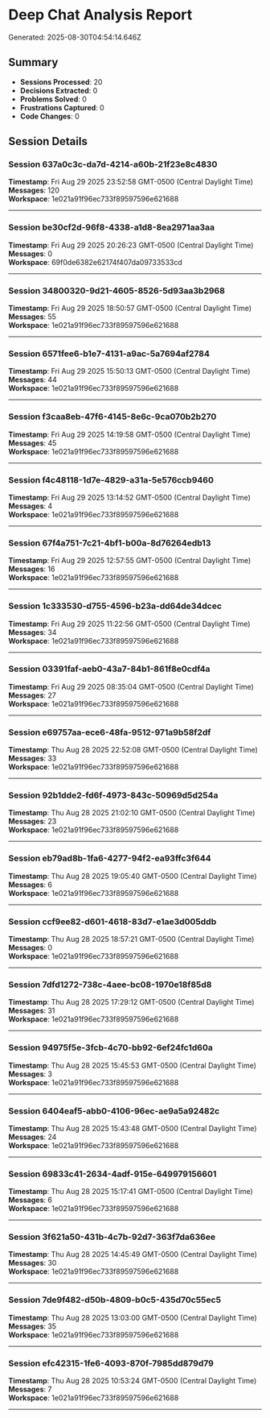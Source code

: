 # Deep Chat Analysis Report

Generated: 2025-08-30T04:54:14.646Z

## Summary

- **Sessions Processed**: 20
- **Decisions Extracted**: 0
- **Problems Solved**: 0
- **Frustrations Captured**: 0
- **Code Changes**: 0

## Session Details

### Session 637a0c3c-da7d-4214-a60b-21f23e8c4830

**Timestamp**: Fri Aug 29 2025 23:52:58 GMT-0500 (Central Daylight Time)  
**Messages**: 120  
**Workspace**: 1e021a91f96ec733f89597596e621688

---

### Session be30cf2d-96f8-4338-a1d8-8ea2971aa3aa

**Timestamp**: Fri Aug 29 2025 20:26:23 GMT-0500 (Central Daylight Time)  
**Messages**: 0  
**Workspace**: 69f0de6382e62174f407da09733533cd

---

### Session 34800320-9d21-4605-8526-5d93aa3b2968

**Timestamp**: Fri Aug 29 2025 18:50:57 GMT-0500 (Central Daylight Time)  
**Messages**: 55  
**Workspace**: 1e021a91f96ec733f89597596e621688

---

### Session 6571fee6-b1e7-4131-a9ac-5a7694af2784

**Timestamp**: Fri Aug 29 2025 15:50:13 GMT-0500 (Central Daylight Time)  
**Messages**: 44  
**Workspace**: 1e021a91f96ec733f89597596e621688

---

### Session f3caa8eb-47f6-4145-8e6c-9ca070b2b270

**Timestamp**: Fri Aug 29 2025 14:19:58 GMT-0500 (Central Daylight Time)  
**Messages**: 45  
**Workspace**: 1e021a91f96ec733f89597596e621688

---

### Session f4c48118-1d7e-4829-a31a-5e576ccb9460

**Timestamp**: Fri Aug 29 2025 13:14:52 GMT-0500 (Central Daylight Time)  
**Messages**: 4  
**Workspace**: 1e021a91f96ec733f89597596e621688

---

### Session 67f4a751-7c21-4bf1-b00a-8d76264edb13

**Timestamp**: Fri Aug 29 2025 12:57:55 GMT-0500 (Central Daylight Time)  
**Messages**: 16  
**Workspace**: 1e021a91f96ec733f89597596e621688

---

### Session 1c333530-d755-4596-b23a-dd64de34dcec

**Timestamp**: Fri Aug 29 2025 11:22:56 GMT-0500 (Central Daylight Time)  
**Messages**: 34  
**Workspace**: 1e021a91f96ec733f89597596e621688

---

### Session 03391faf-aeb0-43a7-84b1-861f8e0cdf4a

**Timestamp**: Fri Aug 29 2025 08:35:04 GMT-0500 (Central Daylight Time)  
**Messages**: 27  
**Workspace**: 1e021a91f96ec733f89597596e621688

---

### Session e69757aa-ece6-48fa-9512-971a9b58f2df

**Timestamp**: Thu Aug 28 2025 22:52:08 GMT-0500 (Central Daylight Time)  
**Messages**: 33  
**Workspace**: 1e021a91f96ec733f89597596e621688

---

### Session 92b1dde2-fd6f-4973-843c-50969d5d254a

**Timestamp**: Thu Aug 28 2025 21:02:10 GMT-0500 (Central Daylight Time)  
**Messages**: 23  
**Workspace**: 1e021a91f96ec733f89597596e621688

---

### Session eb79ad8b-1fa6-4277-94f2-ea93ffc3f644

**Timestamp**: Thu Aug 28 2025 19:05:40 GMT-0500 (Central Daylight Time)  
**Messages**: 6  
**Workspace**: 1e021a91f96ec733f89597596e621688

---

### Session ccf9ee82-d601-4618-83d7-e1ae3d005ddb

**Timestamp**: Thu Aug 28 2025 18:57:21 GMT-0500 (Central Daylight Time)  
**Messages**: 0  
**Workspace**: 1e021a91f96ec733f89597596e621688

---

### Session 7dfd1272-738c-4aee-bc08-1970e18f85d8

**Timestamp**: Thu Aug 28 2025 17:29:12 GMT-0500 (Central Daylight Time)  
**Messages**: 31  
**Workspace**: 1e021a91f96ec733f89597596e621688

---

### Session 94975f5e-3fcb-4c70-bb92-6ef24fc1d60a

**Timestamp**: Thu Aug 28 2025 15:45:53 GMT-0500 (Central Daylight Time)  
**Messages**: 3  
**Workspace**: 1e021a91f96ec733f89597596e621688

---

### Session 6404eaf5-abb0-4106-96ec-ae9a5a92482c

**Timestamp**: Thu Aug 28 2025 15:43:48 GMT-0500 (Central Daylight Time)  
**Messages**: 24  
**Workspace**: 1e021a91f96ec733f89597596e621688

---

### Session 69833c41-2634-4adf-915e-649979156601

**Timestamp**: Thu Aug 28 2025 15:17:41 GMT-0500 (Central Daylight Time)  
**Messages**: 6  
**Workspace**: 1e021a91f96ec733f89597596e621688

---

### Session 3f621a50-431b-4c7b-92d7-363f7da636ee

**Timestamp**: Thu Aug 28 2025 14:45:49 GMT-0500 (Central Daylight Time)  
**Messages**: 30  
**Workspace**: 1e021a91f96ec733f89597596e621688

---

### Session 7de9f482-d50b-4809-b0c5-435d70c55ec5

**Timestamp**: Thu Aug 28 2025 13:03:00 GMT-0500 (Central Daylight Time)  
**Messages**: 35  
**Workspace**: 1e021a91f96ec733f89597596e621688

---

### Session efc42315-1fe6-4093-870f-7985dd879d79

**Timestamp**: Thu Aug 28 2025 10:53:24 GMT-0500 (Central Daylight Time)  
**Messages**: 7  
**Workspace**: 1e021a91f96ec733f89597596e621688

---
